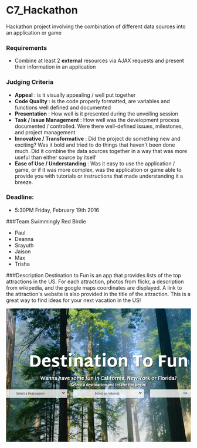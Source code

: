 # C7_Hackathon
Hackathon project involving the combination of different data sources into an application or game

### Requirements
- Combine at least 2 **external** resources via AJAX requests and present their information in an application


### Judging Criteria
- **Appeal** : is it visually appealing / well put together
- **Code Quality** : is the code properly formatted, are variables and functions well defined and documented
- **Presentation** : How well is it presented during the unveiling session
- **Task / Issue Management** : How well was the development process documented / controlled.  Were there well-defined issues, milestones, and project management
- **Innovative / Transformative** : Did the project do something new and exciting?  Was it bold and tried to do things that haven't been done much.  Did it combine the data sources together in a way that was more useful than either source by itself
- **Ease of Use / Understanding** : Was it easy to use the application / game, or if it was more complex, was the application or game able to provide you with tutorials or instructions that made understanding it a breeze.


### Deadline: 
- 5:30PM Friday, February 19th 2016

###Team Swimmingly Red Birdie
- Paul
- Deanna
- Srayuth
- Jaison
- Max
- Trisha

###Description
Destination to Fun is an app that provides lists of the top attractions in
the US. For each attraction, photos from flickr, a description
from wikipedia, and the google maps coordinates are displayed. A link to
the attraction's website is also provided in the title of the attraction.
This is a great way to find ideas for your next vacation in the US!

![screenshot of app](/images/funscreen.png?raw=true "screenshot of app")


